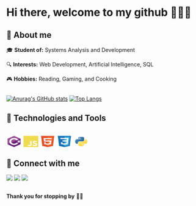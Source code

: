 # Hi there, welcome to my github 👩‍💻🌸

##

## 🌸 **About me**

🎓 **Student of:** Systems Analysis and Development

🔍 **Interests:** Web Development, Artificial Intelligence, SQL

🎮 **Hobbies:** Reading, Gaming, and Cooking 

##

[![Anurag's GitHub stats](https://github-readme-stats.vercel.app/api?username=amandavitgarcia&show_icons=true&theme=dracula)](https://github.com/jhonatanfelipe901/github-readme-stats)
[![Top Langs](https://github-readme-stats.vercel.app/api/top-langs/?username=amandavitgarcia&layout=compact&theme=dracula)](https://github.com/anuraghazra/github-readme-stats)

##

## 🌸 Technologies and Tools
<div style="display: inline_block"><br>
  <img align="center" alt="Amanda-Csharp" height="30" width="40" src="https://raw.githubusercontent.com/devicons/devicon/master/icons/csharp/csharp-original.svg">
  <img align="center" alt="Amanda-Js" height="30" width="40" src="https://raw.githubusercontent.com/devicons/devicon/master/icons/javascript/javascript-plain.svg">
  <img align="center" alt="Amanda-HTML" height="30" width="40" src="https://raw.githubusercontent.com/devicons/devicon/master/icons/html5/html5-original.svg">
  <img align="center" alt="Amanda-CSS" height="30" width="40" src="https://raw.githubusercontent.com/devicons/devicon/master/icons/css3/css3-original.svg">
  <img align="center" alt="Amanda-Python" height="30" width="40" src="https://raw.githubusercontent.com/devicons/devicon/master/icons/python/python-original.svg">
</div>

  ##
  
## 🌸 **Connect with me**
<div> 
 <a href="" target="_blank"><img src="https://img.shields.io/badge/Discord-7289DA?style=for-the-badge&logo=discord&logoColor=white" target="_blank"></a> 
  <a href = "mailto:amandavitgarcia@gmail.com"><img src="https://img.shields.io/badge/-Gmail-%23333?style=for-the-badge&logo=gmail&logoColor=white" target="_blank"></a>
  <a href="https://www.linkedin.com/in/https://www.linkedin.com/in/amanda-garcia-470595179//" target="_blank"><img src="https://img.shields.io/badge/-LinkedIn-%230077B5?style=for-the-badge&logo=linkedin&logoColor=white" target="_blank"></a> 
</div>

##

 **Thank you for stopping by** 👋🏻
